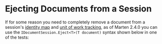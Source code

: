 # Ejecting Documents from a Session

If for some reason you need to completely remove a document from a session's [identity map](/guide/documents/advanced/identity-map) and [unit of work tracking](/guide/documents/basics/persisting), as of Marten 2.4.0 you can use the
`IDocumentSession.Eject<T>(T document)` syntax shown below in one of the tests:

<!-- snippet: sample_ejecting_a_document -->
<!-- endSnippet -->
